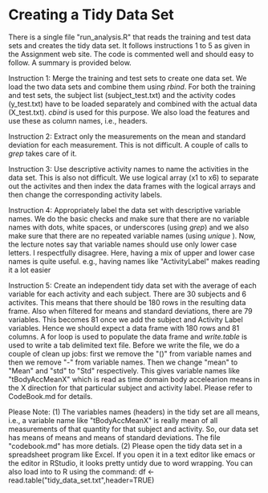 Creating a Tidy Data Set
========================

There is a single file "run_analysis.R" that reads the training and test data sets and creates the tidy data set. It follows instructions 1 to 5 as given in the Assignment web site. The code is commented well and should easy to follow. A summary is provided below.

Instruction 1: Merge the training and test sets to create one data set.
We load the two data sets and combine them using *rbind*. For both the training and test sets, the subject list (subject_test.txt) and the activity codes (y_test.txt) have to be loaded separately and combined with the actual data (X_test.txt). *cbind* is used for this purpose. We also load the features and use these as column names, i.e., headers.

Instruction 2: Extract only the measurements on the mean and standard deviation for each measurement.
This is not difficult. A couple of calls to *grep* takes care of it.

Instruction 3: Use descriptive activity names to name the activities in the data set.
This is also not difficult. We use logical array (x1 to x6) to separate out the activites and then index the data frames with the logical arrays and then change the corresponding activity labels.

Instruction 4: Appropriately label the data set with descriptive variable names.
We do the basic checks and make sure that there are no variable names with dots, white spaces, or underscores (using *grep*) and we also make sure that there are no repeated variable names (using *unique* ). Now, the lecture notes say that variable names should use only lower case letters. I respectfully disagree. Here, having a mix of upper and lower case names is quite useful. e.g., having names like "ActivityLabel" makes reading it a lot easier

Instruction 5: Create an independent tidy data set with the average of each variable for each activity and each subject.
There are 30 subjects and 6 activites. This means that there should be 180 rows in the resulting data frame. Also when filtered for means and standard deviations, there are 79 variables. This becomes 81 once we add the subject and Activity Label variables. Hence we should expect a data frame with 180 rows and 81 columns. A for loop is used to populate the data frame and *write.table* is used to write a tab delimited text file. Before we write the file, we do a couple of clean up jobs: first we remove the "()" from variable names and then we remove "-" from variable names. Then we change "mean" to "Mean" and "std" to "Std" respectively. This gives variable names like "tBodyAccMeanX" which is read as time domain body accelearion means in the X direction for that particular subject and activity label. Please refer to CodeBook.md for details. 

Please Note:
(1) The variables names (headers) in the tidy set are all means, i.e., a variable name like "tBodyAccMeanX" is really mean of all measurements of that quantity for that subject and activity. So, our data set has means of means and means of standard deviations. The file "codebook.md" has more detials.
(2) Please open the tidy data set in a spreadsheet program like Excel. If you open it in a text editor like emacs or the editor in RStudio, it looks pretty untidy due to word wrapping. You can also load into to R using the command:
df <- read.table("tidy_data_set.txt",header=TRUE)




